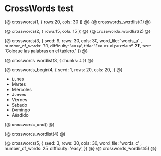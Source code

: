 # CrossWords test

{@ crosswords(1, { rows:20, cols: 30 }) @}
{@ crosswords_wordlist(1) @}

{@ crosswords(2, { rows:15, cols: 15 }) @}
{@ crosswords_wordlist(2) @}

{@ crosswords(3, {
    seed: 9,
    rows: 30,
    cols: 30,
    word_file: 'words_a' ,
    number_of_words: 30,
    difficulty: 'easy',
    title: 'Ese es el puzzle nº <b>21</b>',
    text: 'Coloque las palabras en el tablero.'
}) @}

{@ crosswords_wordlist(3, { chunks: 4 }) @}

{@ crosswords_begin(4, {
    seed: 1,
    rows: 20,
    cols: 20,
}) @}

- Lunes
- Martes
- Miércoles
- Jueves
- Viernes
- Sábado
- Domingo
- Añadido

{@ crosswords_end() @}

{@ crosswords_wordlist(4) @}

{@ crosswords(5, {
seed: 3,
rows: 30,
cols: 30,
word_file: 'words_c' ,
number_of_words: 25,
difficulty: 'easy',
}) @}
{@ crosswords_wordlist(5) @}